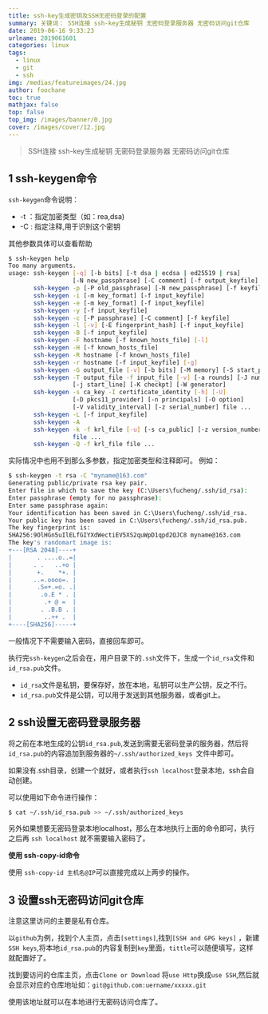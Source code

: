 ```yaml
---
title: ssh-key生成密钥及SSH无密码登录的配置
summary: 关键词： SSH连接 ssh-key生成秘钥 无密码登录服务器 无密码访问git仓库
date: 2019-06-16 9:33:23
urlname: 2019061601
categories: linux
tags:
  - linux
  - git
  - ssh
img: /medias/featureimages/24.jpg 
author: foochane
toc: true 
mathjax: false
top: false 
top_img: /images/banner/0.jpg
cover: /images/cover/12.jpg
---
```


>SSH连接 ssh-key生成秘钥 无密码登录服务器 无密码访问git仓库

<!-- 
文章作者：[foochane](https://foochane.cn/) 

原文链接：[https://foochane.cn/article/2019061601.html](https://foochane.cn/article/2019061601.html)  
-->




## 1 ssh-keygen命令

`ssh-keygen`命令说明：
- -t ：指定加密类型（如：rea,dsa)
- -C : 指定注释,用于识别这个密钥



其他参数具体可以查看帮助
```bash
$ ssh-keygen help
Too many arguments.
usage: ssh-keygen [-q] [-b bits] [-t dsa | ecdsa | ed25519 | rsa]
                  [-N new_passphrase] [-C comment] [-f output_keyfile]
       ssh-keygen -p [-P old_passphrase] [-N new_passphrase] [-f keyfile]
       ssh-keygen -i [-m key_format] [-f input_keyfile]
       ssh-keygen -e [-m key_format] [-f input_keyfile]
       ssh-keygen -y [-f input_keyfile]
       ssh-keygen -c [-P passphrase] [-C comment] [-f keyfile]
       ssh-keygen -l [-v] [-E fingerprint_hash] [-f input_keyfile]
       ssh-keygen -B [-f input_keyfile]
       ssh-keygen -F hostname [-f known_hosts_file] [-l]
       ssh-keygen -H [-f known_hosts_file]
       ssh-keygen -R hostname [-f known_hosts_file]
       ssh-keygen -r hostname [-f input_keyfile] [-g]
       ssh-keygen -G output_file [-v] [-b bits] [-M memory] [-S start_point]
       ssh-keygen -T output_file -f input_file [-v] [-a rounds] [-J num_lines]
                  [-j start_line] [-K checkpt] [-W generator]
       ssh-keygen -s ca_key -I certificate_identity [-h] [-U]
                  [-D pkcs11_provider] [-n principals] [-O option]
                  [-V validity_interval] [-z serial_number] file ...
       ssh-keygen -L [-f input_keyfile]
       ssh-keygen -A
       ssh-keygen -k -f krl_file [-u] [-s ca_public] [-z version_number]
                  file ...
       ssh-keygen -Q -f krl_file file ...
```
实际情况中也用不到那么多参数，指定加密类型和注释即可。
例如：
```bash
$ ssh-keygen -t rsa -C "myname@163.com"
Generating public/private rsa key pair.
Enter file in which to save the key (C:\Users\fucheng/.ssh/id_rsa):
Enter passphrase (empty for no passphrase):
Enter same passphrase again:
Your identification has been saved in C:\Users\fucheng/.ssh/id_rsa.
Your public key has been saved in C:\Users\fucheng/.ssh/id_rsa.pub.
The key fingerprint is:
SHA256:9OlHGn5uIlELfGIYXdWectiEV5XS2quWpD1qpd2QJC8 myname@163.com
The key's randomart image is:
+---[RSA 2048]----+
|       . ....o..=|
|      . .   ..+o |
|       +.    *+. |
|      ..=.oooo=. |
|       .S=+.=o. .|
|        .o.E * . |
|         .+ @ =  |
|        . .B.B . |
|         ..++ .  |
+----[SHA256]-----+
```
一般情况下不需要输入密码，直接回车即可。

执行完`ssh-keygen`之后会在，用户目录下的`.ssh`文件下，生成一个`id_rsa`文件和`id_rsa.pub`文件。
- `id_rsa`文件是私钥，要保存好，放在本地，私钥可以生产公钥，反之不行。
- `id_rsa.pub`文件是公钥，可以用于发送到其他服务器，或者git上。
	
## 2 ssh设置无密码登录服务器

将之前在本地生成的公钥`id_rsa.pub`,发送到需要无密码登录的服务器，然后将`id_rsa.pub`的内容追加到服务器的`~/.ssh/authorized_keys `文件中即可。

如果没有.ssh目录，创建一个就好，或者执行`ssh localhost`登录本地，ssh会自动创建。

可以使用如下命令进行操作：
```bash
$ cat ~/.ssh/id_rsa.pub >> ~/.ssh/authorized_keys 
```

另外如果想要无密码登录本地localhost，那么在本地执行上面的命令即可，执行之后再 `ssh localhost` 就不需要输入密码了。


**使用 ssh-copy-id命令**

使用 `ssh-copy-id 主机名@IP`可以直接完成以上两步的操作。


## 3 设置ssh无密码访问git仓库

注意这里访问的主要是私有仓库。

以`github`为例，找到个人主页，点击`[settings]`,找到`[SSH and GPG keys]` ，新建`SSH keys`,将本地`id_rsa.pub`的内容复制到`key`里面，`tittle`可以随便填写，这样就配置好了。

找到要访问的仓库主页，点击`Clone or Download` 将`use Http`换成`use SSH`,然后就会显示对应的仓库地址如：`git@github.com:uername/xxxxx.git`

使用该地址就可以在本地进行无密码访问仓库了。


